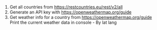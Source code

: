 1) Get all countries from https://restcountries.eu/rest/v2/all
2) Generate an API key with https://openweathermap.org/guide 
3) Get weather info for a country from https://openweathermap.org/guide 
Print the current weather data in console - By lat lang 